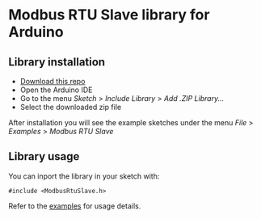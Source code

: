 # Modbus RTU Slave library for Arduino

## Library installation

- [Download this repo](https://github.com/sfera-labs/arduino-modbus-rtu-slave/archive/refs/heads/master.zip)
- Open the Arduino IDE
- Go to the menu *Sketch* > *Include Library* > *Add .ZIP Library...*
- Select the downloaded zip file

After installation you will see the example sketches under the menu *File* > *Examples* > *Modbus RTU Slave*

## Library usage

You can inport the library in your sketch with:

    #include <ModbusRtuSlave.h>

Refer to the [examples](./examples) for usage details.
